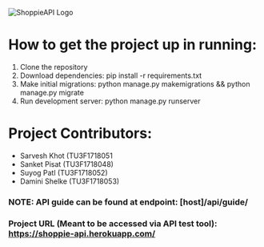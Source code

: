   ![ShoppieAPI Logo](https://i.imgur.com/J5X6ZZv.jpg)
# How to get the project up in running:
1. Clone the repository
2. Download dependencies: pip install -r requirements.txt
3. Make initial migrations: python manage.py makemigrations && python manage.py migrate
4. Run development server: python manage.py runserver

# Project Contributors:
* Sarvesh Khot (TU3F1718051
* Sanket Pisat (TU3F1718048)
* Suyog Patl (TU3F1718052)
* Damini Shelke (TU3F1718053)

### NOTE: API guide can be found at endpoint: [host]/api/guide/
### Project URL (Meant to be accessed via API test tool): <https://shoppie-api.herokuapp.com/>
